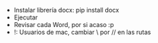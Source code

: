- Instalar librería docx: pip install docx
- Ejecutar
- Revisar cada Word, por si acaso :p
- !: Usuarios de mac, cambiar \\ por // en las rutas